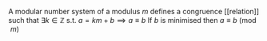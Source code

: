 A modular number system of a modulus $m$ defines a congruence [[relation]] such that $\exists k \in \mathbb Z \text{ s.t. } a = km + b \implies a \equiv b$
If $b$ is minimised then $a \equiv b \pmod m$

